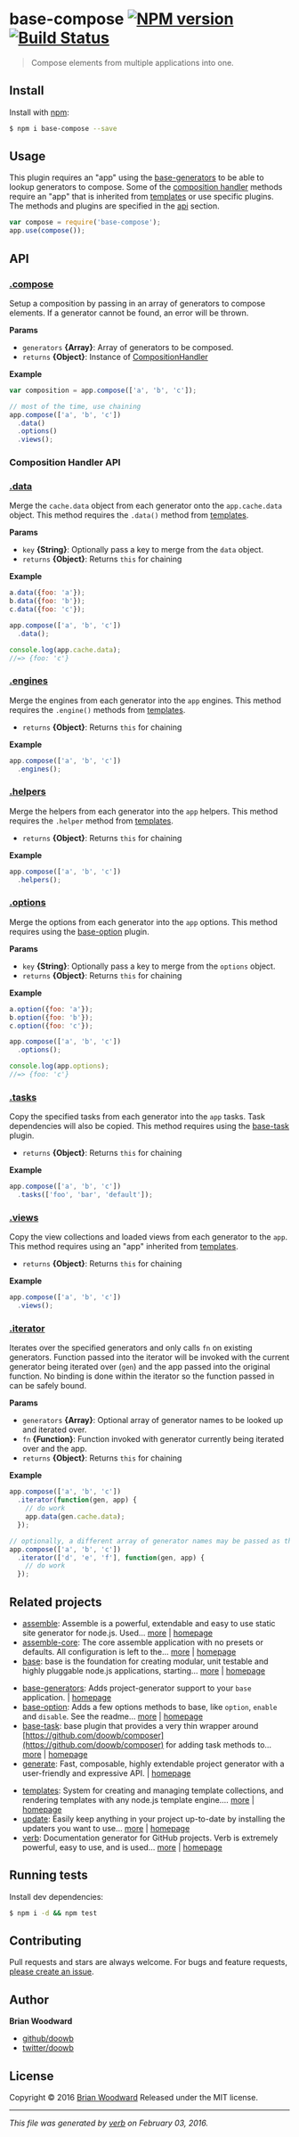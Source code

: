 # base-compose [![NPM version](https://img.shields.io/npm/v/base-compose.svg)](https://www.npmjs.com/package/base-compose) [![Build Status](https://img.shields.io/travis/node-base/base-compose.svg)](https://travis-ci.org/node-base/base-compose)

> Compose elements from multiple applications into one.

## Install

Install with [npm](https://www.npmjs.com/):

```sh
$ npm i base-compose --save
```

## Usage

This plugin requires an "app" using the [base-generators](https://github.com/jonschlinkert/base-generators) to be able to lookup generators to compose.
Some of the [composition handler](#composition-handler-api) methods require an "app" that is inherited from
[templates](https://github.com/jonschlinkert/templates) or use specific plugins. The methods and plugins are specified in the [api](#api) section.

```js
var compose = require('base-compose');
app.use(compose());
```

## API

### [.compose](index.js#L39)

Setup a composition by passing in an array of generators to compose elements. If a generator cannot be found, an error will be thrown.

**Params**

* `generators` **{Array}**: Array of generators to be composed.
* `returns` **{Object}**: Instance of [CompositionHandler](#composition-handler-api)

**Example**

```js
var composition = app.compose(['a', 'b', 'c']);

// most of the time, use chaining
app.compose(['a', 'b', 'c'])
  .data()
  .options()
  .views();
```

### Composition Handler API

### [.data](lib/composition-handler.js#L40)

Merge the `cache.data` object from each generator onto the `app.cache.data` object. This method requires the `.data()` method from [templates](https://github.com/jonschlinkert/templates).

**Params**

* `key` **{String}**: Optionally pass a key to merge from the `data` object.
* `returns` **{Object}**: Returns `this` for chaining

**Example**

```js
a.data({foo: 'a'});
b.data({foo: 'b'});
c.data({foo: 'c'});

app.compose(['a', 'b', 'c'])
  .data();

console.log(app.cache.data);
//=> {foo: 'c'}
```

### [.engines](lib/composition-handler.js#L69)

Merge the engines from each generator into the `app` engines. This method requires the `.engine()` methods from [templates](https://github.com/jonschlinkert/templates).

* `returns` **{Object}**: Returns `this` for chaining

**Example**

```js
app.compose(['a', 'b', 'c'])
  .engines();
```

### [.helpers](lib/composition-handler.js#L93)

Merge the helpers from each generator into the `app` helpers. This method requires the `.helper` method from [templates](https://github.com/jonschlinkert/templates).

* `returns` **{Object}**: Returns `this` for chaining

**Example**

```js
app.compose(['a', 'b', 'c'])
  .helpers();
```

### [.options](lib/composition-handler.js#L124)

Merge the options from each generator into the `app` options. This method requires using the [base-option](https://github.com/node-base/base-option) plugin.

**Params**

* `key` **{String}**: Optionally pass a key to merge from the `options` object.
* `returns` **{Object}**: Returns `this` for chaining

**Example**

```js
a.option({foo: 'a'});
b.option({foo: 'b'});
c.option({foo: 'c'});

app.compose(['a', 'b', 'c'])
  .options();

console.log(app.options);
//=> {foo: 'c'}
```

### [.tasks](lib/composition-handler.js#L153)

Copy the specified tasks from each generator into the `app` tasks. Task dependencies will also be copied. This method requires using the [base-task](https://github.com/node-base/base-task) plugin.

+ `returns` **{Object}**: Returns `this` for chaining

**Example**

```js
app.compose(['a', 'b', 'c'])
  .tasks(['foo', 'bar', 'default']);
```

### [.views](lib/composition-handler.js#L178)

Copy the view collections and loaded views from each generator to the `app`. This method requires using an "app" inherited from [templates](https://github.com/jonschlinkert/templates).

* `returns` **{Object}**: Returns `this` for chaining

**Example**

```js
app.compose(['a', 'b', 'c'])
  .views();
```

### [.iterator](lib/composition-handler.js#L220)

Iterates over the specified generators and only calls `fn` on existing generators. Function passed into the iterator will be invoked with the current generator being iterated over (`gen`) and the app passed into the original function. No binding is done within the iterator so the function passed in can be safely bound.

**Params**

* `generators` **{Array}**: Optional array of generator names to be looked up and iterated over.
* `fn` **{Function}**: Function invoked with generator currently being iterated over and the app.
* `returns` **{Object}**: Returns `this` for chaining

**Example**

```js
app.compose(['a', 'b', 'c'])
  .iterator(function(gen, app) {
    // do work
    app.data(gen.cache.data);
  });

// optionally, a different array of generator names may be passed as the first argument.
app.compose(['a', 'b', 'c'])
  .iterator(['d', 'e', 'f'], function(gen, app) {
    // do work
  });
```

## Related projects

* [assemble](https://www.npmjs.com/package/assemble): Assemble is a powerful, extendable and easy to use static site generator for node.js. Used… [more](https://www.npmjs.com/package/assemble) | [homepage](https://github.com/assemble/assemble)
* [assemble-core](https://www.npmjs.com/package/assemble-core): The core assemble application with no presets or defaults. All configuration is left to the… [more](https://www.npmjs.com/package/assemble-core) | [homepage](https://github.com/assemble/assemble-core)
* [base](https://www.npmjs.com/package/base): base is the foundation for creating modular, unit testable and highly pluggable node.js applications, starting… [more](https://www.npmjs.com/package/base) | [homepage](https://github.com/node-base/base)
+ [base-generators](https://www.npmjs.com/package/base-generators): Adds project-generator support to your `base` application. | [homepage](https://github.com/jonschlinkert/base-generators)
+ [base-option](https://www.npmjs.com/package/base-option): Adds a few options methods to base, like `option`, `enable` and `disable`. See the readme… [more](https://www.npmjs.com/package/base-option) | [homepage](https://github.com/node-base/base-option)
+ [base-task](https://www.npmjs.com/package/base-task): base plugin that provides a very thin wrapper around [https://github.com/doowb/composer](https://github.com/doowb/composer) for adding task methods to… [more](https://www.npmjs.com/package/base-task) | [homepage](https://github.com/node-base/base-task)
+ [generate](https://www.npmjs.com/package/generate): Fast, composable, highly extendable project generator with a user-friendly and expressive API. | [homepage](https://github.com/generate/generate)
* [templates](https://www.npmjs.com/package/templates): System for creating and managing template collections, and rendering templates with any node.js template engine.… [more](https://www.npmjs.com/package/templates) | [homepage](https://github.com/jonschlinkert/templates)
* [update](https://www.npmjs.com/package/update): Easily keep anything in your project up-to-date by installing the updaters you want to use… [more](https://www.npmjs.com/package/update) | [homepage](https://github.com/update/update)
* [verb](https://www.npmjs.com/package/verb): Documentation generator for GitHub projects. Verb is extremely powerful, easy to use, and is used… [more](https://www.npmjs.com/package/verb) | [homepage](https://github.com/verbose/verb)

## Running tests

Install dev dependencies:

```sh
$ npm i -d && npm test
```

## Contributing

Pull requests and stars are always welcome. For bugs and feature requests, [please create an issue](https://github.com/doowb/base-compose/issues/new).

## Author

**Brian Woodward**

* [github/doowb](https://github.com/doowb)
* [twitter/doowb](http://twitter.com/doowb)

## License

Copyright © 2016 [Brian Woodward](https://github.com/doowb)
Released under the MIT license.

***

_This file was generated by [verb](https://github.com/verbose/verb) on February 03, 2016._